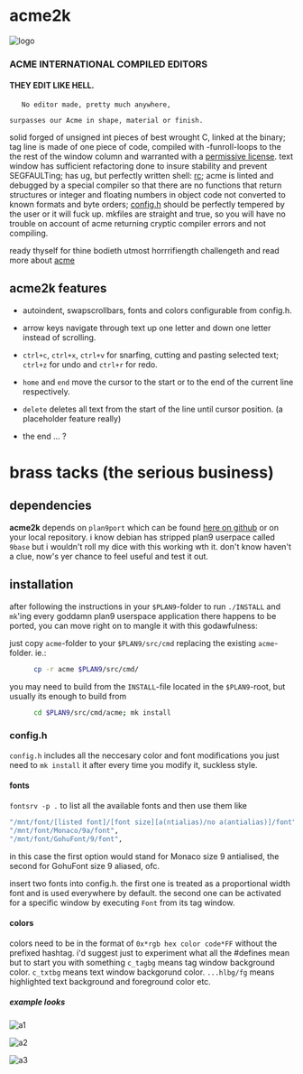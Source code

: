 # acme2k
![logo](https://raw.githubusercontent.com/karahobny/acmecolors/master/img/a.png)
### ACME INTERNATIONAL COMPILED EDITORS

#### THEY EDIT LIKE HELL.
```
   No editor made, pretty much anywhere,

surpasses our Acme in shape, material or finish.
```
solid forged of unsigned int pieces of best wrought C, linked at the binary; tag line is made of one piece of code, compiled with -funroll-loops to the the rest of the window column and warranted with a [permissive license](https://raw.githubusercontent.com/9fans/plan9port/master/LICENSE). text window has sufficient refactoring done to insure stability and prevent SEGFAULTing; has ug, but perfectly written shell: [rc](http://doc.cat-v.org/plan_9/4th_edition/papers/rc); acme is linted and debugged by a special compiler so that there are no functions that return structures or integer and floating numbers in object code not converted to known formats and byte orders; [config.h](https://github.com/karahobny/acmecolors/blob/master/acme/config.h) should be perfectly tempered by the user or it will fuck up. mkfiles are straight and true, so you will have no trouble on account of acme returning cryptic compiler errors and not compiling.

ready thyself for thine bodieth utmost horrrifiength challengeth and read more about [acme](http://acme.cat-v.org/)

## acme2k features

+ autoindent, swapscrollbars, fonts and colors configurable from config.h.

+ arrow keys navigate through text up one letter and down one letter instead of scrolling.

+ `ctrl+c`, `ctrl+x`, `ctrl+v` for snarfing, cutting and pasting selected text; `ctrl+z` for undo and `ctrl+r` for redo.

+ `home` and `end` move the cursor to the start or to the end of the current line respectively.

+ `delete` deletes all text from the start of the line until cursor position. (a placeholder feature really)

+ the end ... ?

# brass tacks (the serious business)
## dependencies
**acme2k** depends on `plan9port` which can be found [here on github](https://github.com/9fans/plan9port) or on your local repository. i know debian has stripped plan9 userpace called `9base` but i wouldn't roll my dice with this working wth it. don't know haven't a clue, now's yer chance to feel useful and test it out.

## installation
after following the instructions in your `$PLAN9`-folder to run `./INSTALL` and `mk`'ing every goddamn plan9 userspace application there happens to be ported, you can move right on to mangle it with this godawfulness:


just copy `acme`-folder to your `$PLAN9/src/cmd` replacing the existing `acme`-folder. ie.:

```bash
      cp -r acme $PLAN9/src/cmd/
```

you may need to build from the `INSTALL`-file located in the `$PLAN9`-root, but usually its enough to build from

```bash
      cd $PLAN9/src/cmd/acme; mk install
```

### config.h
`config.h` includes all the neccesary color and font modifications you just need to `mk install` it after every time you modify it, suckless style. 

#### fonts
`fontsrv -p .` to list all the available fonts and then use them like 
```bash
"/mnt/font/[listed font]/[font size][a(ntialias)/no a(antialias)]/font",
"/mnt/font/Monaco/9a/font",
"/mnt/font/GohuFont/9/font",
```
in this case the first option would stand for Monaco size 9 antialised, the second for GohuFont size 9 aliased, ofc.

insert two fonts into config.h. the first one is treated as a proportional width font and is used everywhere by default. the second one can be activated for a specific window by executing `Font` from its tag window.

#### colors
colors need to be in the format of `0x*rgb hex color code*FF` without the prefixed hashtag. i'd suggest just to experiment what all the #defines mean but to start you with something `c_tagbg` means tag window background color. `c_txtbg` means text window backgorund color. `...hlbg/fg` means highlighted text background and foreground color etc.

##### example looks

![a1](https://raw.githubusercontent.com/karahobny/acmecolors/master/img/a1.png)

![a2](https://raw.githubusercontent.com/karahobny/acmecolors/master/img/a2.png)

![a3](https://raw.githubusercontent.com/karahobny/acmecolors/master/img/a3.png)